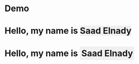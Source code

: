 # Demo 
# <h1>Hello, my name is <span style="background-color: #f0f0f0;">Saad Elnady</span></h1> 
# Hello, my name is <span style="background-color: #f0f0f0; padding: 5px;">Saad Elnady</span>

